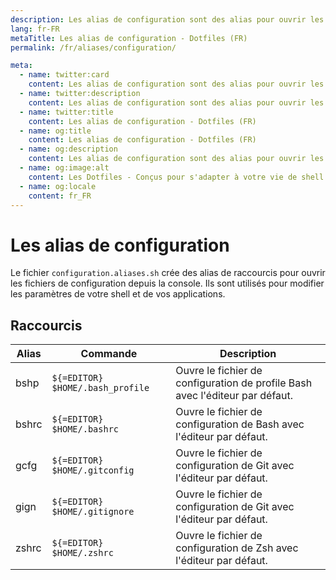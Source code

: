```yaml
---
description: Les alias de configuration sont des alias pour ouvrir les fichiers de configuration depuis la console. Ils sont utilisés pour modifier les paramètres de votre shell et de vos applications.
lang: fr-FR
metaTitle: Les alias de configuration - Dotfiles (FR)
permalink: /fr/aliases/configuration/

meta:
  - name: twitter:card
    content: Les alias de configuration sont des alias pour ouvrir les fichiers de configuration depuis la console.Ils sont utilisés pour modifier les paramètres de votre shell et de vos applications.
  - name: twitter:description
    content: Les alias de configuration sont des alias pour ouvrir les fichiers de configuration depuis la console.Ils sont utilisés pour modifier les paramètres de votre shell et de vos applications.
  - name: twitter:title
    content: Les alias de configuration - Dotfiles (FR)
  - name: og:title
    content: Les alias de configuration - Dotfiles (FR)
  - name: og:description
    content: Les alias de configuration sont des alias pour ouvrir les fichiers de configuration depuis la console.Ils sont utilisés pour modifier les paramètres de votre shell et de vos applications.
  - name: og:image:alt
    content: Les Dotfiles - Conçus pour s'adapter à votre vie de shell
  - name: og:locale
    content: fr_FR
---
```


# Les alias de configuration

Le fichier `configuration.aliases.sh` crée des alias de raccourcis pour ouvrir
les fichiers de configuration depuis la console. Ils sont utilisés pour modifier
les paramètres de votre shell et de vos applications.

## Raccourcis

| Alias | Commande | Description |
| ----- | ----- | ----- |
| bshp | `${=EDITOR} $HOME/.bash_profile` | Ouvre le fichier de configuration de profile Bash avec l'éditeur par défaut. |
| bshrc | `${=EDITOR} $HOME/.bashrc` | Ouvre le fichier de configuration de Bash avec l'éditeur par défaut. |
| gcfg | `${=EDITOR} $HOME/.gitconfig` | Ouvre le fichier de configuration de Git avec l'éditeur par défaut. |
| gign | `${=EDITOR} $HOME/.gitignore` | Ouvre le fichier de configuration de Git avec l'éditeur par défaut. |
| zshrc | `${=EDITOR} $HOME/.zshrc` | Ouvre le fichier de configuration de Zsh avec l'éditeur par défaut. |
